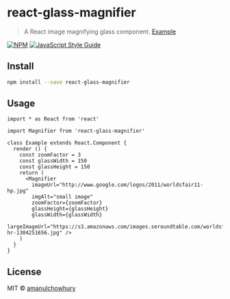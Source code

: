 # react-glass-magnifier

> A React image magnifying glass component. [Example](https://amanulchowhury.github.io/react-glass-magnifier/)

[![NPM](https://img.shields.io/npm/v/react-magnifying-glass.svg)](https://www.npmjs.com/package/react-magnifying-glass) [![JavaScript Style Guide](https://img.shields.io/badge/code_style-standard-brightgreen.svg)](https://standardjs.com)

## Install

```bash
npm install --save react-glass-magnifier
```

## Usage

```tsx
import * as React from 'react'

import Magnifier from 'react-glass-magnifier'

class Example extends React.Component {
  render () {
    const zoomFactor = 3
    const glassWidth = 150
    const glassHeight = 150
    return (
      <Magnifier
        imageUrl="http://www.google.com/logos/2011/worldsfair11-hp.jpg"
        imgAlt="small image"
        zoomFactor={zoomFactor}
        glassHeight={glassHeight}
        glassWidth={glassWidth}
        largeImageUrl="https://s3.amazonaws.com/images.seroundtable.com/worldsfair11-hr-1304251656.jpg" />
    )
  }
}
```

## License

MIT © [amanulchowhury](https://github.com/amanulchowhury)
